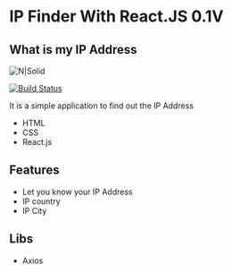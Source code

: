 # IP Finder With React.JS 0.1V
## What is my IP Address

![N|Solid](https://waledkamal.github.io/ip-finder/logo.png)

[![Build Status](https://travis-ci.org/joemccann/dillinger.svg?branch=master)](https://travis-ci.org/joemccann/dillinger)

It is a simple application to find out the IP Address

- HTML
- CSS
- React.js 

## Features

- Let you know your IP Address 
- IP country
- IP City 

## Libs
- Axios

